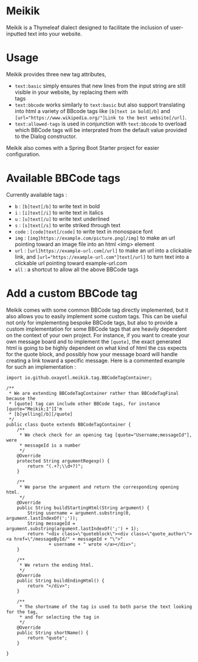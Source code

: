 # Meikik

Meikik is a Thymeleaf dialect designed to facilitate the inclusion of user-inputted text into your website. 

# Usage

Meikik provides three new tag attributes, 
* `text:basic` simply ensures that new lines from the input string are still visible in your website, by replacing them with <br> tags
* `text:bbcode` works similarly to `text:basic` but also support translating into html a variety of BBcode tags like `[b]text in bold[/b]` and `[url="https://www.wikipedia.org/"]Link to the best website[/url]`.
* `text:allowed-tags` is used in conjunction with `text:bbcode` to overload which BBCode tags will be interprated from the default value provided to the Dialog constructor.

Meikik also comes with a Spring Boot Starter project for easier configuration.

# Available BBCode tags

Currently available tags :
* `b` : `[b]text[/b]` to write text in bold
* `i` : `[i]text[/i]` to write text in italics
* `u` : `[u]text[/u]` to write text underlined
* `s` : `[s]text[/s]` to write striked through text
* `code` : `[code]text[/code]` to write text in monospace font
* `img` : `[img]https://example.com/picture.png[/img]` to make an url pointing toward an image file into an html &lt;img&gt; element
* `url` : `[url]https://example-url.com[/url]` to make an url into a clickable link, and `[url="https://example-url.com"]text[/url]` to turn text into a clickable url pointing toward example-url.com
* `all` : a shortcut to allow all the above BBCode tags

# Add a custom BBCode tag

Meikik comes with some common BBCode tag directly implemented, but it also allows you to easily implement some custom tags. This can be useful not only for implementing bespoke BBCode tags, but also to provide a custom implementation for some BBCode tags that are heavily dependent on the context of your own project. For instance, if you want to create your own message board and to implement the `[quote]`, the exact generated html is going to be highly dependent on what kind of html the css expects for the quote block, and possibly how your message board will handle creating a link toward a specific message.
Here is a commented example for such an implementation :
```
import io.github.oxayotl.meikik.tag.BBCodeTagContainer;

/**
 * We are extending BBCodeTagContainer rather than BBCodeTagFinal because the
 * [quote] tag can include other BBCode tags, for instance [quote="Meikik;1"]I'm
 * [b]yelling[/b][/quote]
 */
public class Quote extends BBCodeTagContainer {
	/**
	 * We check check for an opening tag [quote="Username;messageId"], were
	 * messageId is a number
	 */
	@Override
	protected String argumentRegexp() {
		return "(.+?;\\d+?)";
	}

	/**
	 * We parse the argument and return the corresponding opening html.
	 */
	@Override
	public String buildStartingHtml(String argument) {
		String username = argument.substring(0, argument.lastIndexOf(';'));
		String messageId = argument.substring(argument.lastIndexOf(';') + 1);
		return "<div class=\"quoteblock\"><div class=\"quote_author\"><a href=\"/messageById/" + messageId + "\">"
				+ username + " wrote </a></div>";
	}

	/**
	 * We return the ending html.
	 */
	@Override
	public String buildEndingHtml() {
		return "</div>";
	}

	/**
	 * The shortname of the tag is used to both parse the text looking for the tag,
	 * and for selecting the tag in
	 */
	@Override
	public String shortName() {
		return "quote";
	}

}
```
